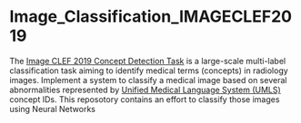 # Image_Classification_IMAGECLEF2019
The [Image CLEF 2019 Concept Detection Task](https://www.imageclef.org/2019/medical/caption/) is a large-scale multi-label classification task aiming to identify medical terms (concepts) in radiology images. Implement a system to classify a medical image based on several abnormalities represented by [Unified Medical Language System (UMLS)](https://www.nlm.nih.gov/research/umls/index.html) concept IDs. This reposotory contains an effort to classify those images using Neural Networks
